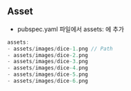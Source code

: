 ## Asset ##

- pubspec.yaml 파일에서 assets: 에 추가
```dart
assets:
- assets/images/dice-1.png // Path
- assets/images/dice-2.png
- assets/images/dice-3.png
- assets/images/dice-4.png
- assets/images/dice-5.png
- assets/images/dice-6.png
```